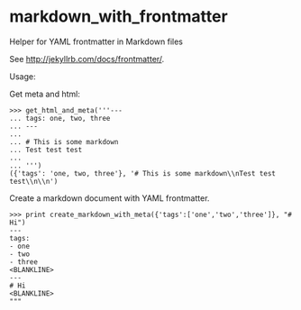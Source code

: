 markdown_with_frontmatter
=========================

Helper for YAML frontmatter in Markdown files

See <http://jekyllrb.com/docs/frontmatter/>.

Usage:


Get meta and html:
```
>>> get_html_and_meta('''---
... tags: one, two, three
... ---
... 
... # This is some markdown
... Test test test
... 
... ''')
({'tags': 'one, two, three'}, '# This is some markdown\\nTest test test\\n\\n')
```

Create a markdown document with YAML frontmatter.
```
>>> print create_markdown_with_meta({'tags':['one','two','three']}, "# Hi")
---
tags:
- one
- two
- three
<BLANKLINE>
---
# Hi
<BLANKLINE>
"""

```
